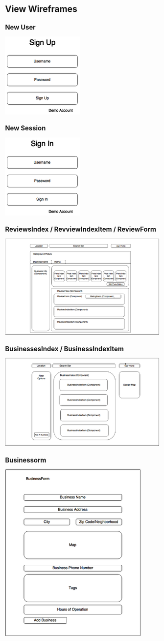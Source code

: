 # View Wireframes

## New User
![new-user]

## New Session
![new-session]

## ReviewsIndex / RevviewIndexItem / ReviewForm
![reviews]

## BusinessesIndex / BusinessIndexItem
![businesses]

## Businessorm
![business-form]

[new-user]: ./wireframes/new_user.png
[new-session]: ./wireframes/new_session.png
[reviews]: ./wireframes/reviews_index.png
[businesses]: ./wireframes/business_index.png
[business-form]: ./wireframes/business_form.png
